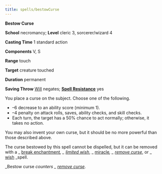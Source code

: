 ```yaml
---
title: spells/bestowCurse
---
```

 **Bestow Curse**

**School** necromancy; **Level** cleric 3, sorcerer/wizard 4

**Casting Time** 1 standard action

**Components** V, S

**Range** touch

**Target** creature touched

**Duration** permanent

**Saving Throw** [Will](../combat#_will) negates; **[Spell Resistance](../glossary#_spell-resistance)** yes

You place a curse on the subject. Choose one of the following.

- –6 decrease to an ability score (minimum 1).
- –4 penalty on attack rolls, saves, ability checks, and skill checks.
- Each turn, the target has a 50% chance to act normally; otherwise, it takes no action.

You may also invent your own curse, but it should be no more powerful than those described above.

The curse bestowed by this spell cannot be dispelled, but it can be removed with a _ [break enchantment](breakEnchantment#_break-enchantment)_, _ [limited wish](limitedWish#_limited-wish)_, _ [miracle](miracle#_miracle)_, _ [remove curse](removeCurse#_remove-curse)_, or _ [wish](wish#_wish) _spell.

_Bestow curse _counters _ [remove curse](removeCurse#_remove-curse)_.

